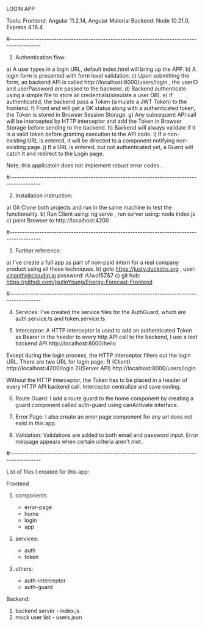 LOGIN APP

Tools:
Frontend: Angular 11.2.14, Angular Material
Backend: Node 10.21.0, Express 4.16.4

#------------------------------------------------------------------------------------------

1. Authentication flow:

a) A user types in a login URL, default index.html will bring up the APP.
b) A login form is presented with form level validation.
c) Upon submitting the form, an backend API is called http://localhost:8000/users/login , the userID and userPassword are passed to the backend.
d) Backend authenticate using a simple file to store all credentials(simulate a user DB).
e) If authenticated, the backend pass a Token (simulate a JWT Token) to the frontend.
f) Front end will get a OK status along with a authenticated token, the Token is stored in Browser Session Storage.
g) Any subsequent API call will be intercepted by HTTP interceptor and add the Token in Browser Storage before sending to the backend.
h) Backend will always validate if it is a valid token before granting execution to the API code.
i) If a non-existing URL is entered, it will be directed to a component notifying non-existing page.
j) If a URL is entered, but not authenticated yet, a Guard will catch it and redirect to the Login page.

Note, this applicatoin does not implement robust error codes .

#------------------------------------------------------------------------------------------

2. Installation instruction:

a) Git Clone both projects and run in the same machine to test the functionality.
b) Run Client using: ng serve , run server using: node index.js
c) point Browser to http://localhost:4200

#------------------------------------------------------------------------------------------

3. Further reference:

a) I've create a full app as part of non-paid intern for a real company product using all these techniques.
b) goto https://justy.duckdns.org , user: vinanthi@cloudiq.io password: rUwo15Z&7
c) git hub: https://github.com/jsutinYoung/Energy-Forecast-Frontend

#------------------------------------------------------------------------------------------

4. Services:
   I've created the service files for the AuthGuard, which are auth.service.ts and token.service.ts

5. Interceptor:
   A HTTP interceptor is used to add an authenticated Token as Bearer in the header to every http API call to the backend, I use a test backend API http://localhost:8000/hello

Except during the login process, the HTTP interceptor filters out the login URL.
There are two URL for login page: 1) (Client) http://localhost:4200/login 2)(Server API) http://localhost:8000/users/login.

Without the HTTP interceptor, the Token has to be placed in a header of every HTTP API backend call. Interceptor centralize and save coding.

6. Route Guard:
   I add a route guard to the home component by creating a guard component called auth-guard using canActivate interface.

7. Error Page:
   I also create an error page component for any url does not exist in this app.

8. Validation:
   Validations are added to both email and password input. Error message appears when certain criteria aren't met.

#------------------------------------------------------------------------------------------

List of files I created for this app:

Frontend

1. components

   - error-page
   - home
   - login
   - app

2. services:

   - auth
   - token

3. others:
   - auth-interceptor
   - auth-guard

Backend:

1. backend server - index.js
2. mock user list - users.json
